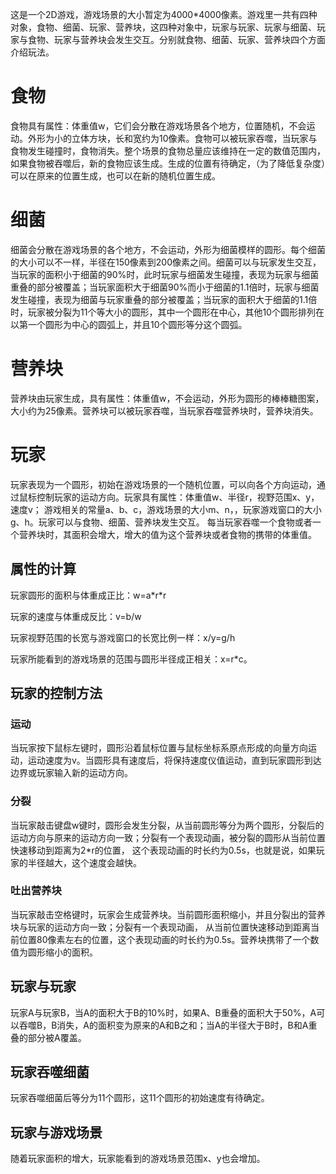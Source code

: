 这是一个2D游戏，游戏场景的大小暂定为4000\*4000像素。游戏里一共有四种对象，食物、细菌、玩家、营养块，这四种对象中，玩家与玩家、玩家与细菌、玩家与食物、玩家与营养块会发生交互。分别就食物、细菌、玩家、营养块四个方面介绍玩法。

# 食物
食物具有属性：体重值w，它们会分散在游戏场景各个地方，位置随机，不会运动。外形为小的立体方块，长和宽约为10像素。食物可以被玩家吞噬，当玩家与食物发生碰撞时，食物消失。整个场景的食物总量应该维持在一定的数值范围内，如果食物被吞噬后，新的食物应该生成。生成的位置有待确定，（为了降低复杂度）可以在原来的位置生成，也可以在新的随机位置生成。

# 细菌
细菌会分散在游戏场景的各个地方，不会运动，外形为细菌模样的圆形。每个细菌的大小可以不一样，半径在150像素到200像素之间。细菌可以与玩家发生交互，当玩家的面积小于细菌的90%时，此时玩家与细菌发生碰撞，表现为玩家与细菌重叠的部分被覆盖；当玩家面积大于细菌90%而小于细菌的1.1倍时，玩家与细菌发生碰撞，表现为细菌与玩家重叠的部分被覆盖；当玩家的面积大于细菌的1.1倍时，玩家被分裂为11个等大小的圆形，其中一个圆形在中心，其他10个圆形排列在以第一个圆形为中心的圆弧上，并且10个圆形等分这个圆弧。

# 营养块
营养块由玩家生成，具有属性：体重值w，不会运动，外形为圆形的棒棒糖图案，大小约为25像素。营养块可以被玩家吞噬，当玩家吞噬营养块时，营养块消失。

# 玩家
玩家表现为一个圆形，初始在游戏场景的一个随机位置，可以向各个方向运动，通过鼠标控制玩家的运动方向。玩家具有属性：体重值w、半径r，视野范围x、y，速度v；
游戏相关的常量a、b、c，游戏场景的大小m、n，，玩家游戏窗口的大小g、h。玩家可以与食物、细菌、营养块发生交互。
每当玩家吞噬一个食物或者一个营养块时，其面积会增大，增大的值为这个营养块或者食物的携带的体重值。

## 属性的计算
玩家圆形的面积与体重成正比：w=a\*r\*r

玩家的速度与体重成反比：v=b/w

玩家视野范围的长宽与游戏窗口的长宽比例一样：x/y=g/h

玩家所能看到的游戏场景的范围与圆形半径成正相关：x=r\*c。

## 玩家的控制方法

### 运动
当玩家按下鼠标左键时，圆形沿着鼠标位置与鼠标坐标系原点形成的向量方向运动，运动速度为v。当圆形具有速度后，将保持速度仪值运动，直到玩家圆形到达边界或玩家输入新的运动方向。

### 分裂
当玩家敲击键盘w键时，圆形会发生分裂，从当前圆形等分为两个圆形，分裂后的运动方向与原来的运动方向一致；分裂有一个表现动画，被分裂的圆形从当前位置快速移动到距离为2\*r的位置，
这个表现动画的时长约为0.5s，也就是说，如果玩家的半径越大，这个速度会越快。

### 吐出营养块
当玩家敲击空格键时，玩家会生成营养块。当前圆形面积缩小，并且分裂出的营养块与玩家的运动方向一致；分裂有一个表现动画，
从当前位置快速移动到距离当前位置80像素左右的位置，这个表现动画的时长约为0.5s。营养块携带了一个数值为圆形缩小的面积。

## 玩家与玩家
玩家A与玩家B，当A的面积大于B的10%时，如果A、B重叠的面积大于50%，A可以吞噬B，B消失，A的面积变为原来的A和B之和；当A的半径大于B时，B和A重叠的部分被A覆盖。

## 玩家吞噬细菌
玩家吞噬细菌后等分为11个圆形，这11个圆形的初始速度有待确定。

## 玩家与游戏场景
随着玩家面积的增大，玩家能看到的游戏场景范围x、y也会增加。
